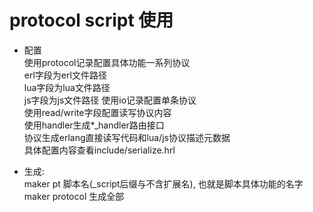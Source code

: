 # protocol script 使用  

* 配置  
    使用protocol记录配置具体功能一系列协议  
    erl字段为erl文件路径  
    lua字段为lua文件路径  
    js字段为js文件路径
    使用io记录配置单条协议  
    使用read/write字段配置读写协议内容  
    使用handler生成*_handler路由接口  
    协议生成erlang直接读写代码和lua/js协议描述元数据  
    具体配置内容查看include/serialize.hrl  

* 生成:  
    maker pt 脚本名(_script后缀与不含扩展名), 也就是脚本具体功能的名字  
    maker protocol 生成全部  
